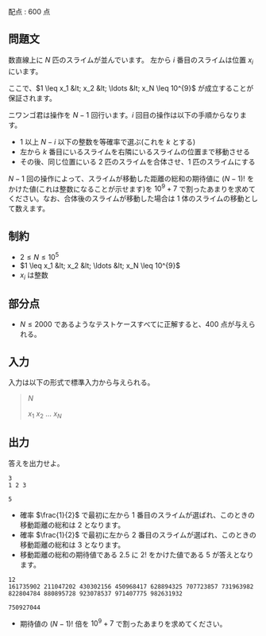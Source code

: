配点 : $600$ 点

## 問題文

数直線上に $N$ 匹のスライムが並んでいます。
左から $i$ 番目のスライムは位置 $x_i$ にいます。

ここで、$1 \leq x_1 &lt; x_2 &lt; \ldots &lt; x_N \leq 10^{9}$ が成立することが保証されます。

ニワンゴ君は操作を $N-1$ 回行います。$i$ 回目の操作は以下の手順からなります。

- $1$ 以上 $N-i$ 以下の整数を等確率で選ぶ(これを $k$ とする)
- 左から $k$ 番目にいるスライムを右隣にいるスライムの位置まで移動させる
- その後、同じ位置にいる $2$ 匹のスライムを合体させ、$1$ 匹のスライムにする

$N-1$ 回の操作によって、スライムが移動した距離の総和の期待値に $(N-1)!$ をかけた値(これは整数になることが示せます)を $10^{9}+7$ で割ったあまりを求めてください。なお、合体後のスライムが移動した場合は $1$ 体のスライムの移動として数えます。

## 制約

- $2 \leq N \leq 10^{5}$
- $1 \leq x_1 &lt; x_2 &lt; \ldots &lt; x_N \leq 10^{9}$
- $x_i$ は整数

## 部分点

- $N \leq 2000$ であるようなテストケースすべてに正解すると、$400$ 点が与えられる。

## 入力

入力は以下の形式で標準入力から与えられる。

> $N$
> 
> $x_1$ $x_2$ $\ldots$ $x_N$

## 出力

答えを出力せよ。

```input1
3
1 2 3
```

```output1
5
```

- 確率 $\frac{1}{2}$ で最初に左から $1$ 番目のスライムが選ばれ、このときの移動距離の総和は $2$ となります。
- 確率 $\frac{1}{2}$ で最初に左から $2$ 番目のスライムが選ばれ、このときの移動距離の総和は $3$ となります。
- 移動距離の総和の期待値である $2.5$ に $2!$ をかけた値である $5$ が答えとなります。

```input2
12
161735902 211047202 430302156 450968417 628894325 707723857 731963982 822804784 880895728 923078537 971407775 982631932
```

```output2
750927044
```

- 期待値の $(N-1)!$ 倍を $10^9+7$ で割ったあまりを求めてください。